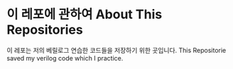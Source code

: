 # 이 레포에 관하여 About This Repositories
이 레포는 저의 베릴로그 연습한 코드들을 저장하기 위한 곳입니다.
This Repositorie saved my verilog code which I practice.